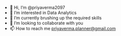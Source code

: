 - 👋 Hi, I’m @priyaverma2097
- 👀 I’m interested in Data Analytics
- 🌱 I’m currently brushing up the required skills
- 💞️ I’m looking to collaborate with you
- 📫 How to reach me priyaverma.planner@gmail.com

